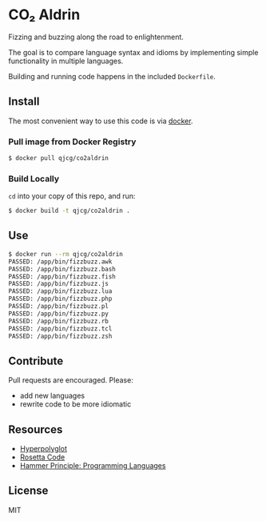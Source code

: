 # CO₂ Aldrin

Fizzing and buzzing along the road to enlightenment.

The goal is to compare language syntax and idioms by implementing simple
functionality in multiple languages.

Building and running code happens in the included `Dockerfile`.


## Install

The most convenient way to use this code is via [docker](https://www.docker.com).

### Pull image from Docker Registry

```sh
$ docker pull qjcg/co2aldrin
```

### Build Locally

`cd` into your copy of this repo, and run:

```sh
$ docker build -t qjcg/co2aldrin .
```


## Use

```sh
$ docker run --rm qjcg/co2aldrin
PASSED: /app/bin/fizzbuzz.awk
PASSED: /app/bin/fizzbuzz.bash
PASSED: /app/bin/fizzbuzz.fish
PASSED: /app/bin/fizzbuzz.js
PASSED: /app/bin/fizzbuzz.lua
PASSED: /app/bin/fizzbuzz.php
PASSED: /app/bin/fizzbuzz.pl
PASSED: /app/bin/fizzbuzz.py
PASSED: /app/bin/fizzbuzz.rb
PASSED: /app/bin/fizzbuzz.tcl
PASSED: /app/bin/fizzbuzz.zsh
```


## Contribute

Pull requests are encouraged. Please:

- add new languages
- rewrite code to be more idiomatic


## Resources

- [Hyperpolyglot](http://hyperpolyglot.org/)
- [Rosetta Code](http://rosettacode.org/wiki/Rosetta_Code)
- [Hammer Principle: Programming Languages](http://hammerprinciple.com/therighttool)


## License

MIT
